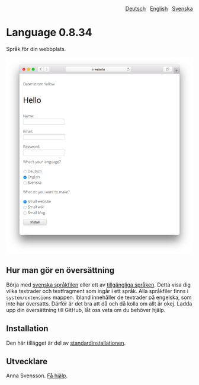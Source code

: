 <p align="right"><a href="README-de.md">Deutsch</a> &nbsp; <a href="README.md">English</a> &nbsp; <a href="README-sv.md">Svenska</a></p>

# Language 0.8.34

Språk för din webbplats.

<p align="center"><img src="language-screenshot.png?raw=true" alt="Skärmdump"></p>

## Hur man gör en översättning

Börja med [svenska språkfilen](https://github.com/annaesvensson/yellow-language/blob/main/translation/swedish/swedish.txt) eller ett av [tillgängliga språken](https://github.com/datenstrom/yellow-extensions/tree/main/README-sv.md#språk). Detta visa dig vilka textrader och textfragment som ingår i ett språk. Alla språkfiler finns i `system/extensions` mappen. Ibland innehåller de textrader på engelska, som inte har översatts. Därför är det bra att då och då kolla om allt är okej. Ladda upp din översättning till GitHub, låt oss veta om du behöver hjälp.

## Installation

Den här tillägget är del av [standardinstallationen](https://github.com/datenstrom/yellow).

## Utvecklare

Anna Svensson. [Få hjälp](https://datenstrom.se/sv/yellow/help/).
